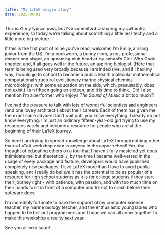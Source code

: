 ```yaml
---
title: "My LaTeX origin story"
date: 2025-06-01
---
```


This isn’t my typical post, but I’ve committed to sharing my authentic experience, so today we’re talking about something a little less techy and a little more big-picture.

If this is the first post of mine you’ve read, welcome! I’m Emily, a rising junior from the US. I’m a bookworm, a bunny mom, a not-professional dancer and singer, an upcoming club head at my school’s Girls Who Code chapter, and, if all goes well in the future, an aspiring biologist. (Here that term is being used very broadly because I am indecisive, and if I had my way, I would go to school to become a public health molecular mathematical computational structural evolutionary marine physical chemical microbiologist with some education on the side, which, presumably, does not exist.) I am fifteen going on sixteen, and it is time to think. (Did I also mention I’m a performer who enjoys *The Sound of Music* a bit too much?)

I’ve had the pleasure to talk with lots of wonderful scientists and engineers (and one lovely architect!) about their careers. Each of them has given me the exact same advice: Don’t wait until you know everything. I clearly do not know everything. I’m just an ordinary fifteen-year-old girl trying to use my resources wisely and become a resource for people who are at the beginning of their LaTeX journey.

So here I am trying to spread knowledge about LaTeX through nothing other than a LaTeX workshop open to anyone in the upper school! Yes, the thought of educating others on a tool that I haven’t fully mastered yet does intimidate me, but theoretically, by the time I became well-versed in the usage of every package and feature, developers would have published completely new packages. I love LaTeX more than I love to avoid public speaking, and I really do believe it has the potential to be as popular of a resource for high school students as it is for college students if they start their journey right - with patience, with passion, and with too much time on their hands to sit in front of a computer and try not to crash before their software does.

I’m incredibly fortunate to have the support of my computer science teacher, my marine biology teacher, and the enthusiastic young ladies who happen to be brilliant programmers and I hope we can all come together to make this workshop a reality next year. 

See you all very soon!
